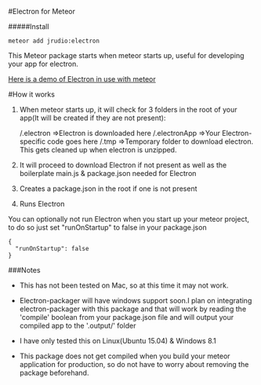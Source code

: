 #Electron for Meteor

#####Install

    meteor add jrudio:electron
    
This Meteor package starts when meteor starts up, useful for developing your app for electron.

[Here is a demo of Electron in use with meteor](https://www.youtube.com/watch?v=1OpsJp1_OK4)

#How it works
1.  When meteor starts up, it will check for 3 folders in the root of your app(It will be created if they are not present):

    /.electron    =>Electron is downloaded here
    /.electronApp   =>Your Electron-specific code goes here
    /.tmp       =>Temporary folder to download electron. This gets cleaned up when electron is unzipped.
2.  It will proceed to download Electron if not present as well as the boilerplate main.js & package.json needed for Electron
3.  Creates a package.json in the root if one is not present
4.  Runs Electron



You can optionally not run Electron when you start up your meteor project, to do so just set "runOnStartup" to false in your package.json


    {
      "runOnStartup": false
    }


###Notes

* This has not been tested on Mac, so at this time it may not work.
* Electron-packager will have windows support soon.I plan on integrating electron-packager with this package and that will work by reading the 'compile' boolean from your package.json file and will output your compiled app to the '.output/' folder

* I have only tested this on Linux(Ubuntu 15.04) & Windows 8.1

* This package does not get compiled when you build your meteor application for production, so do not have to worry about removing the package beforehand.
